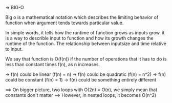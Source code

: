 => BIG-O

Big o is a mathematical notation which describes the limiting behavior of function when argument tends towards
particular value.

In simple words, it tells how the runtime of function grows as inputs grow.
it is a way to describle input to function and how its growth changes the runtime of the function.
The relationship between inputsize and time relative to input.

We say that function is O(f(n)) if the number of operations that it has to do is less than constant times f(n),
as n increases.

-> f(n) could be linear (f(n) = n)
-> f(n) could be quadratic (f(n) = n^2)
-> f(n) could be constant (f(n) = 1)
-> f(n) could be something entirely different

==> On bigger picture, two loops with O(2n) = O(n), we simply mean that constants don't matter
==> However, in nested loops, it becomes O(n^2)
